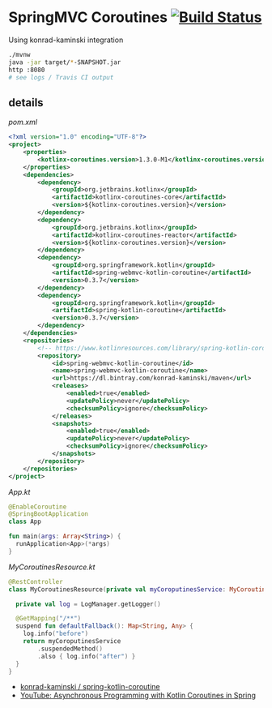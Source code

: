 # SpringMVC Coroutines [![Build Status](https://travis-ci.org/daggerok/kotlin-coroutines-spring-mvc.svg?branch=master)](https://travis-ci.org/daggerok/kotlin-coroutines-spring-mvc)
Using konrad-kaminski integration

```bash
./mvnw
java -jar target/*-SNAPSHOT.jar
http :8080
# see logs / Travis CI output
```

## details

_pom.xml_

```xml
<?xml version="1.0" encoding="UTF-8"?>
<project>
    <properties>
        <kotlinx-coroutines.version>1.3.0-M1</kotlinx-coroutines.version>
    </properties>
    <dependencies>
        <dependency>
            <groupId>org.jetbrains.kotlinx</groupId>
            <artifactId>kotlinx-coroutines-core</artifactId>
            <version>${kotlinx-coroutines.version}</version>
        </dependency>
        <dependency>
            <groupId>org.jetbrains.kotlinx</groupId>
            <artifactId>kotlinx-coroutines-reactor</artifactId>
            <version>${kotlinx-coroutines.version}</version>
        </dependency>
        <dependency>
            <groupId>org.springframework.kotlin</groupId>
            <artifactId>spring-webmvc-kotlin-coroutine</artifactId>
            <version>0.3.7</version>
        </dependency>
        <dependency>
            <groupId>org.springframework.kotlin</groupId>
            <artifactId>spring-kotlin-coroutine</artifactId>
            <version>0.3.7</version>
        </dependency>
    </dependencies>
    <repositories>
        <!-- https://www.kotlinresources.com/library/spring-kotlin-coroutine/#web-methods -->
        <repository>
            <id>spring-webmvc-kotlin-coroutine</id>
            <name>spring-webmvc-kotlin-coroutine</name>
            <url>https://dl.bintray.com/konrad-kaminski/maven</url>
            <releases>
                <enabled>true</enabled>
                <updatePolicy>never</updatePolicy>
                <checksumPolicy>ignore</checksumPolicy>
            </releases>
            <snapshots>
                <enabled>true</enabled>
                <updatePolicy>never</updatePolicy>
                <checksumPolicy>ignore</checksumPolicy>
            </snapshots>
        </repository>
    </repositories>
</project>
```

_App.kt_

```kotlin
@EnableCoroutine
@SpringBootApplication
class App

fun main(args: Array<String>) {
  runApplication<App>(*args)
}
```

_MyCoroutinesResource.kt_

```kotlin
@RestController
class MyCoroutinesResource(private val myCoroputinesService: MyCoroutinesService) {

  private val log = LogManager.getLogger()

  @GetMapping("/**")
  suspend fun defaultFallback(): Map<String, Any> {
    log.info("before")
    return myCoroputinesService
        .suspendedMethod()
        .also { log.info("after") }
  }
}
```

* [konrad-kaminski / spring-kotlin-coroutine](https://www.kotlinresources.com/library/spring-kotlin-coroutine/#web-methods)
* [YouTube: Asynchronous Programming with Kotlin Coroutines in Spring](https://www.youtube.com/watch?v=aG4ArTL8KHY)
